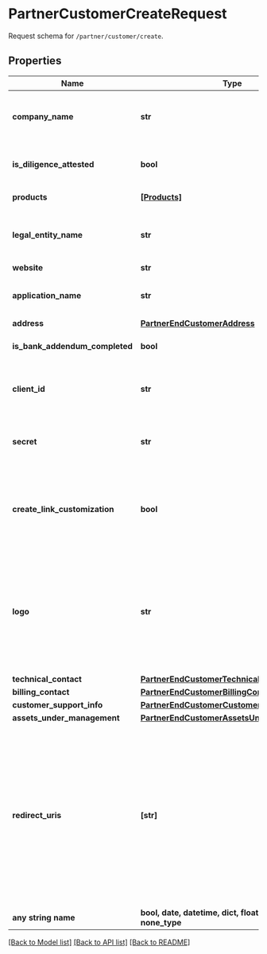 # PartnerCustomerCreateRequest

Request schema for `/partner/customer/create`.

## Properties
Name | Type | Description | Notes
------------ | ------------- | ------------- | -------------
**company_name** | **str** | The company name of the end customer being created. This will be used to display the end customer in the Plaid Dashboard. It will not be shown to end users. | 
**is_diligence_attested** | **bool** | Denotes whether or not the partner has completed attestation of diligence for the end customer to be created. | 
**products** | [**[Products]**](Products.md) | The products to be enabled for the end customer. | 
**legal_entity_name** | **str** | The end customer&#39;s legal name. This will be shared with financial institutions as part of the OAuth registration process. It will not be shown to end users. | 
**website** | **str** | The end customer&#39;s website. | 
**application_name** | **str** | The name of the end customer&#39;s application. This will be shown to end users when they go through the Plaid Link flow. | 
**address** | [**PartnerEndCustomerAddress**](PartnerEndCustomerAddress.md) |  | 
**is_bank_addendum_completed** | **bool** | Denotes whether the partner has forwarded the Plaid bank addendum to the end customer. | 
**client_id** | **str** | Your Plaid API &#x60;client_id&#x60;. The &#x60;client_id&#x60; is required and may be provided either in the &#x60;PLAID-CLIENT-ID&#x60; header or as part of a request body. | [optional] 
**secret** | **str** | Your Plaid API &#x60;secret&#x60;. The &#x60;secret&#x60; is required and may be provided either in the &#x60;PLAID-SECRET&#x60; header or as part of a request body. | [optional] 
**create_link_customization** | **bool** | If &#x60;true&#x60;, the end customer&#39;s default Link customization will be set to match the partner&#39;s. You can always change the end customer&#39;s Link customization in the Plaid Dashboard. See the [Link Customization docs](https://plaid.com/docs/link/customization/) for more information. | [optional] 
**logo** | **str** | Base64-encoded representation of the end customer&#39;s logo. Must be a PNG of size 1024x1024 under 4MB. The logo will be shared with financial institutions and shown to the end user during Link flows. A logo is required if &#x60;create_link_customization&#x60; is &#x60;true&#x60;. If &#x60;create_link_customization&#x60; is &#x60;false&#x60; and the logo is omitted, a stock logo will be used. | [optional] 
**technical_contact** | [**PartnerEndCustomerTechnicalContact**](PartnerEndCustomerTechnicalContact.md) |  | [optional] 
**billing_contact** | [**PartnerEndCustomerBillingContact**](PartnerEndCustomerBillingContact.md) |  | [optional] 
**customer_support_info** | [**PartnerEndCustomerCustomerSupportInfo**](PartnerEndCustomerCustomerSupportInfo.md) |  | [optional] 
**assets_under_management** | [**PartnerEndCustomerAssetsUnderManagement**](PartnerEndCustomerAssetsUnderManagement.md) |  | [optional] 
**redirect_uris** | **[str]** | A list of URIs indicating the destination(s) where a user can be forwarded after completing the Link flow; used to support OAuth authentication flows when launching Link in the browser or via a webview. URIs should not contain any query parameters. When used in Production or Development, URIs must use https. To specify any subdomain, use &#x60;*&#x60; as a wildcard character, e.g. &#x60;https://*.example.com/oauth.html&#x60;. To modify redirect URIs for an end customer after creating them, go to the end customer&#39;s [API page](https://dashboard.plaid.com/team/api) in the Dashboard. | [optional] 
**any string name** | **bool, date, datetime, dict, float, int, list, str, none_type** | any string name can be used but the value must be the correct type | [optional]

[[Back to Model list]](../README.md#documentation-for-models) [[Back to API list]](../README.md#documentation-for-api-endpoints) [[Back to README]](../README.md)


